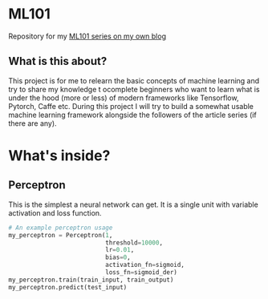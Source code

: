 # ML101
Repository for my [ML101 series on my own blog](https://blog.frozander.xyz/machine-learning-101-basics-and-first-perceptron/)

## What is this about?
This project is for me to relearn the basic concepts of machine learning and try to share my knowledge t ocomplete beginners who want to learn what is under the hood (more or less) of modern frameworks like Tensorflow, Pytorch, Caffe etc.
During this project I will try to build a somewhat usable machine learning framework alongside the followers of the article series (if there are any).

# What's inside?
## Perceptron
This is the simplest a neural network can get. It is a single unit with variable activation and loss function.
```python
# An example perceptron usage
my_perceptron = Perceptron(1,
                           threshold=10000,
                           lr=0.01,
                           bias=0,
                           activation_fn=sigmoid,
                           loss_fn=sigmoid_der)
my_perceptron.train(train_input, train_output)
my_perceptron.predict(test_input)
```
